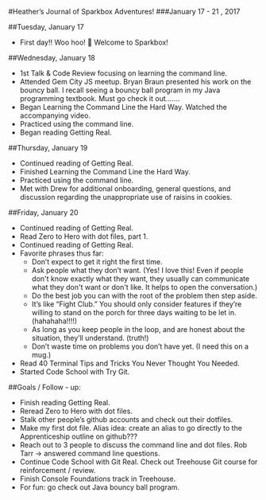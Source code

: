 #Heather’s Journal of Sparkbox Adventures!
###January 17 - 21 , 2017

##Tuesday, January 17
* First day!! Woo hoo! 🎉 Welcome to Sparkbox!

##Wednesday, January 18
* 1st Talk & Code Review focusing on learning the command line.
* Attended Gem City JS meetup. Bryan Braun presented his work on the bouncy ball. I recall seeing a bouncy ball program in my Java programming textbook. Must go check it out…….
* Began Learning the Command Line the Hard Way. Watched the accompanying video. 
* Practiced using the command line.
* Began reading Getting Real.

##Thursday, January 19
* Continued reading of Getting Real.
* Finished Learning the Command Line the Hard Way.
* Practiced using the command line.
* Met with Drew for additional onboarding, general questions, and discussion regarding the unappropriate use of raisins in cookies.

##Friday, January 20
* Continued reading of Getting Real.
* Read Zero to Hero with dot files, part 1. 
* Continued reading of Getting Real.
* Favorite phrases thus far: 
	* Don’t expect to get it right the first time.  
	* Ask people what they don’t want. (Yes! I love this! Even if people don't know exactly what they want, they usually can communicate what they don't want or don't like. It helps to open the conversation.)
	* Do the best job you can with the root of the problem then step aside. 
	* It’s like “Fight Club.” You should only consider features if they’re willing to stand on the porch for three days waiting to be let in. (hahahaha!!!!)
	* As long as you keep people in the loop, and are honest about the situation, they’ll understand. (truth!)
	* Don’t waste time on problems you don’t have yet. (I need this on a mug.)
* Read 40 Terminal Tips and Tricks You Never Thought You Needed.
* Started Code School with Try Git.

##Goals / Follow - up:
* Finish reading Getting Real.
* Reread Zero to Hero with dot files. 
* Stalk other people’s github accounts and check out their dotfiles.
* Make my first dot file. Alias idea: create an alias to go directly to the Apprenticeship outline on github???
* Reach out to 3 people to discuss the command line and dot files. Rob Tarr → answered command line questions.
* Continue Code School with Git Real. Check out Treehouse Git course for reinforcement / review.
* Finish Console Foundations track in Treehouse.
* For fun: go check out Java bouncy ball program.

